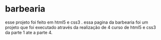 # barbearia
esse projeto foi feito em html5 e css3 . essa pagina da barbearia foi um projeto que foi executado através da realização de 4 curso de html5 e css3  da parte 1 ate a parte 4.
